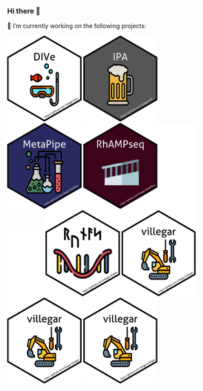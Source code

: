 ### Hi there 👋

🔭 I’m currently working on the following projects:

[<img src="https://raw.githubusercontent.com/villegar/dive/master/inst/images/logo.png" height="200"/>](https://github.com/villegar/dive)
[<img src="https://raw.githubusercontent.com/villegar/IPA/master/inst/images/logo.png" height="200"/>](https://github.com/villegar/IPA)
[<img src="https://raw.githubusercontent.com/villegar/MetaPipe/master/inst/images/metapipe.png" height="200"/>](https://github.com/villegar/MetaPipe)
[<img src="https://raw.githubusercontent.com/villegar/RhAMPseq/master/figures/logo.png" height="200"/>](https://github.com/villegar/RhAMPseq)
[<img src="https://raw.githubusercontent.com/villegar/villegar/master/images/half_blank_left.png" height="200"/>](https://github.com/villegar)
[<img src="https://raw.githubusercontent.com/villegar/villegar/master/images/half_blank_right.png" height="150" width="85"/>](https://github.com/villegar)
[<img src="https://raw.githubusercontent.com/villegar/RuNAs/master/images/logo.png" height="200"/>](https://github.com/villegar/RuNAs)
[<img src="https://raw.githubusercontent.com/villegar/villegar/master/images/logo_soon.png" height="200" alt="Coming soon"/>](https://github.com/villegar)
[<img src="https://raw.githubusercontent.com/villegar/villegar/master/images/logo_soon.png" height="200" alt="Coming soon"/>](https://github.com/villegar)
[<img src="https://raw.githubusercontent.com/villegar/villegar/master/images/logo_soon.png" height="200" alt="Coming soon"/>](https://github.com/villegar)

<!--
[![Roberto's github stats](https://github-readme-stats.vercel.app/api?username=villegar&count_private=true&show_icons=true&theme=vue)](https://github.com/anuraghazra/github-readme-stats)
**villegar/villegar** is a ✨ _special_ ✨ repository because its `README.md` (this file) appears on your GitHub profile.

Here are some ideas to get you started:

- 🔭 I’m currently working on ...
- 🌱 I’m currently learning ...
- 👯 I’m looking to collaborate on ...
- 🤔 I’m looking for help with ...
- 💬 Ask me about ...
- 📫 How to reach me: ...
- 😄 Pronouns: ...
- ⚡ Fun fact: ...
-->
